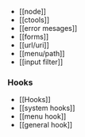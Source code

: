 * [[node]]
* [[ctools]]
* [[error mesages]]
* [[forms]]
* [[url/uri]]
* [[menu/path]]
* [[input filter]]

### Hooks
* [[Hooks]]
* [[system hooks]]
* [[menu hook]]
* [[general hook]]
